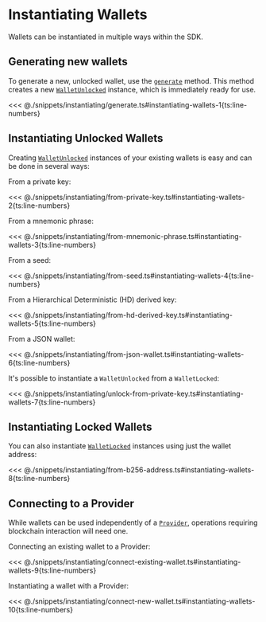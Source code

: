 # Instantiating Wallets

Wallets can be instantiated in multiple ways within the SDK.

## Generating new wallets

To generate a new, unlocked wallet, use the [`generate`](DOCS_API_URL/classes/_fuel_ts_account.Wallet.html#generate) method. This method creates a new [`WalletUnlocked`](DOCS_API_URL/classes/_fuel_ts_account.WalletUnlocked.html) instance, which is immediately ready for use.

<<< @./snippets/instantiating/generate.ts#instantiating-wallets-1{ts:line-numbers}

## Instantiating Unlocked Wallets

Creating [`WalletUnlocked`](DOCS_API_URL/classes/_fuel_ts_account.WalletUnlocked.html) instances of your existing wallets is easy and can be done in several ways:

From a private key:

<<< @./snippets/instantiating/from-private-key.ts#instantiating-wallets-2{ts:line-numbers}

From a mnemonic phrase:

<<< @./snippets/instantiating/from-mnemonic-phrase.ts#instantiating-wallets-3{ts:line-numbers}

From a seed:

<<< @./snippets/instantiating/from-seed.ts#instantiating-wallets-4{ts:line-numbers}

From a Hierarchical Deterministic (HD) derived key:

<<< @./snippets/instantiating/from-hd-derived-key.ts#instantiating-wallets-5{ts:line-numbers}

From a JSON wallet:

<<< @./snippets/instantiating/from-json-wallet.ts#instantiating-wallets-6{ts:line-numbers}

It's possible to instantiate a `WalletUnlocked` from a `WalletLocked`:

<<< @./snippets/instantiating/unlock-from-private-key.ts#instantiating-wallets-7{ts:line-numbers}

## Instantiating Locked Wallets

You can also instantiate [`WalletLocked`](DOCS_API_URL/classes/_fuel_ts_account.WalletLocked.html) instances using just the wallet address:

<<< @./snippets/instantiating/from-b256-address.ts#instantiating-wallets-8{ts:line-numbers}

## Connecting to a Provider

While wallets can be used independently of a [`Provider`](DOCS_API_URL/classes/_fuel_ts_account.Provider.html), operations requiring blockchain interaction will need one.

Connecting an existing wallet to a Provider:

<<< @./snippets/instantiating/connect-existing-wallet.ts#instantiating-wallets-9{ts:line-numbers}

Instantiating a wallet with a Provider:

<<< @./snippets/instantiating/connect-new-wallet.ts#instantiating-wallets-10{ts:line-numbers}
